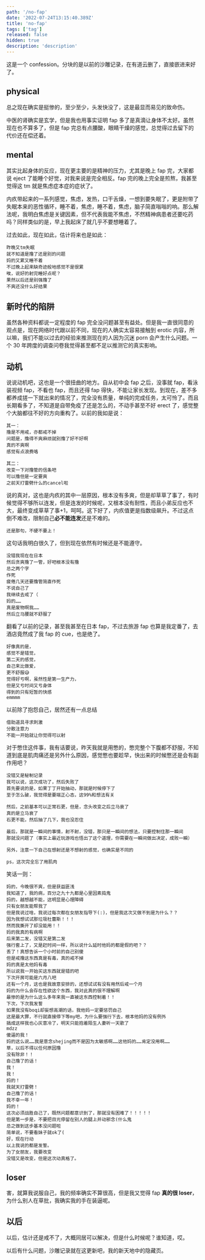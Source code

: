 ```yaml
---
path: '/no-fap'
date: '2022-07-24T13:15:40.389Z'
title: 'no-fap'
tags: ['tag']
released: false
hidden: true
description: 'description'
---
```


这是一个 confession。分块的是以前的沙雕记录，在有道云删了，直接嵌进来好了。

## physical

总之现在确实是挺惨的，至少至少，头发快没了，这是最显而易见的致命伤。

中医的肾确实是玄学，但是我也用事实证明 fap 多了是真滴让身体不太好。虽然现在也不算多了，但是 fap 完总有点腰酸，眼睛干燥的感觉，总觉得过去留下的代价还在偿还着。

## mental

其实比起身体的反应，现在更主要的是精神的压力，尤其是晚上 fap 完，大家都说 eject 了能睡个好觉，对我来说是完全相反。fap 完的晚上完全是煎熬，我甚至觉得这 tm 就是焦虑症本症的症状了。

内疚带起来的一系列感觉，焦虑，发热，口干舌燥，一想到要失眠了，更是附带了失眠本来的恶性循环，睡不着，焦虑，睡不着，焦虑，脑子简直嗡嗡的响。那么解法呢，我明白焦虑是关键因素，但不代表我能不焦虑，不然精神病患者还要吃药吗？同样类似的是，早上我起床了就几乎不要想睡着了。

过去如此，现在如此，估计将来也是如此：

```
昨晚又tm失眠
就不知道是撸了还是别的问题
妈的又累又睡不着
不过晚上起来缺奇迹般地感觉不是很累
唉，说好的射完睡好点呢？
果然以后还是别强撸了
不爽还没什么好结果
```

## 新时代的陷阱

虽然各种资料都说一定程度的 fap 完全没问题甚至有益处。但是我一直很同意的观点是，现在网络时代跟以前不同，现在的人确实太容易接触到 erotic 内容，所以嘛，我们不能以过去的经验来推测现在的人因为沉迷 porn 会产生什么问题。一个 30 年跨度的调查问卷我觉得甚至都不足以推测它的真实影响。

## 动机

说说动机吧，这也是一个很扭曲的地方。自从初中会 fap 之后，没事就 fap，看泳装视频 fap，不看也 fap，而且还得 fap 得快，不能让家长发现。到现在，差不多都养成搓一下就出来的情况了，完全没有质量，单纯的完成任务，太可怜了。而且长期看多了，不知道是自带免疫了还是怎么的，不动手甚至不好 erect 了，感觉整个大脑都往不好的方向重构了。以前的我如是说：

```
其一：
撸是不用戒，亦都戒不掉
问题是，撸得不爽麻烦就别撸了好不好啊
真的不爽啊
感觉有点浪费咯

其二：
改变一下对撸管的信条吧
可以撸但是一定要爽
之前天打雷劈什么的cancel啦
```

说的真对，这也是内疚的其中一层原因，根本没有多爽，但是却草草了事了，有时候觉得不够所以连发，但是连发的时候呢，又根本没有耐性，而且小弟反应也不大，最终变成草草了事+1，呵呵。这下好了，内疚值更是指数级飙升。不过这点倒不难改，限制自己**必不能连发**还是不难的。

```
还是那句，不硬不要上！
```

这句话我明白很久了，但到现在依然有时候还是不能遵守。

```
没错我现在在日本
然后贪爽撸了一管，好吧根本没有撸
总之两个字
作死
疲倦几天还要撸管简直作死
不说自己了
我继续去戒了（
妈的……
真是废物啊我……
然后立马腰就不舒服了
```

翻看了以前的记录，甚至我甚至在日本 fap，不过去旅游 fap 也算是我定番了，去酒店竟然成了我 fap 的 cue，也是绝了。

```
好像真的是，
感觉不是错觉，
第二天的感觉，
自己来比做爱，
更不舒服😅
觉得好亏啊，虽然性是第一生产力，
但是又亏时间又亏身体
得到的只有短暂的快感
emmmm
```

以前除了抱怨自己，居然还有一点总结

```
借助道具寻求刺激
分散注意力
不能一开始就让你觉得可以射
```

对于憋住这件事，我有话要说，昨天我就是用憋的，憋完整个下腹都不舒服，不知道到底是肌肉痛还是另外什么原因，感觉憋也要趁早，快出来的时候憋还是会有副作用吧？

```
没错又是秘制记录
我可以说，这次成功了，然后失败了
首先要说的是，如果丁丁开始抽动，那就是时候停下了
至于怎么破，我觉得是要端正心态，这99%和想法有关

然后，之前基本可以正常石更，但是，念头改变之后立马衰了
真的是立马衰了
石更不能，然后抽了几下，我也没忍住

最后，那就是一瞬间的事情，射不射，没错，那只是一瞬间的想法，只要控制住那一瞬间
那就没问题了（事实上最近玩游戏也悟出了这个道理，你需要在一瞬间做出决定，成败一瞬）

另外，注意一下自己在想射还是不想射的感觉，也确实是不同的

ps，这次完全忘了用肌肉
```

笑话一则：

```
妈的，今晚很不爽，但是获益匪浅
我知道了，我的病，百分之九十九都是心里因素捣鬼
妈的，越想越不能，这明显是心理障碍
只有女朋友能帮我了
但是我说过啥，我说过每次都在女朋友指导下(:)，但是我这次又做不到是为什么？？
因为我想试试那垃圾杜蕾斯！！！
然而我撕开了却没能用！！
妈的我真的有病啊
后来第二发，没错又是第二发
强行套上了，又是赶时间一样，所以说什么延时他妈的都是假的吧？？
丢了！真想告诉一个小时前的自己别傻
但是戒撸这东西真是有毒，真的戒不掉
妈的真是太他妈有毒
所以说我一开始买这东西就是错的吧
下次开房可能是六月八吧
还有一个月，这也是我故意安排的，还想试试有没有用然后戒一个月
妈的为什么会存在性欲这个东西，我对此真的很不理解啊
最惨的是为什么这么多年来我一直被这东西控制着！！
下次，下次我发誓
如果我没有boqi却妄想高潮的话，我他妈一定要惩罚自己
这是最大罪，不行就直接停下等my吧，为什么要强行下去，根本他妈的没有例外
搞成这样我也心灰意冷了，明天只能抱着陌生人妻听一天歌了
mdzz
傻逼的我！
妈的这么说……我是意念shejing而不是因为太敏感啊……这他妈的……肯定没用啊……
草，以后不得以任何原因撸
没有除非！！
自己撸了的话！
我！
我！
妈的！
我就天打雷劈！
自己撸了的话！
我不幸一年！
妈的！
这次必须战胜自己了，既然问题都意识到了，那就没有困难了！！！！！
但是第一步是，不要把目光停留在别人的腿上并动邪念(什么鬼
总之做到这步基本没问题啦
简单说，不要看妹子就ok了(
好，现在行动
以上我说的都是发誓。
为了女朋友，我要改变
没错又是改变，但是这次动真格了。
```

## loser

害，就算我说服自己，我的频率确实不算很高，但是我又觉得 fap **真的很 loser**，为什么别人在草批，我确实我的手在装逼呢。

## 以后

以后，估计还是戒不了，大概同居可以解决，但是什么时候呢？谁知道，哎。

以后有什么问题，沙雕记录就在这更新吧，我的新天地中的隐藏页。
